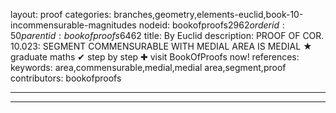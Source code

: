 layout: proof
categories: branches,geometry,elements-euclid,book-10-incommensurable-magnitudes
nodeid: bookofproofs$2962
orderid: 50
parentid: bookofproofs$6462
title: By Euclid
description: PROOF OF COR. 10.023: SEGMENT COMMENSURABLE WITH MEDIAL AREA IS MEDIAL &#9733; graduate maths &#10004; step by step &#10010; visit BookOfProofs now!
references: 
keywords: area,commensurable,medial,medial area,segment,proof
contributors: bookofproofs

---


---

